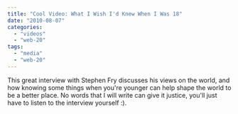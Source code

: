 ```yaml
---
title: "Cool Video: What I Wish I'd Knew When I Was 18"
date: "2010-08-07"
categories: 
  - "videos"
  - "web-20"
tags: 
  - "media"
  - "web-20"
---
```


This great interview with Stephen Fry discusses his views on the world, and how knowing some things when you're younger can help shape the world to be a better place. No words that I will write can give it justice, you'll just have to listen to the interview yourself :).
